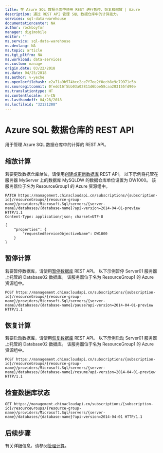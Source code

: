 ```yaml
---
title: 在 Azure SQL 数据仓库中使用 REST 进行暂停、恢复和缩放 | Azure
description: 通过 REST API 管理 SQL 数据仓库中的计算能力。
services: sql-data-warehouse
documentationcenter: NA
author: rockboyfor
manager: digimobile
editor: ''
ms.service: sql-data-warehouse
ms.devlang: NA
ms.topic: article
ms.tgt_pltfrm: NA
ms.workload: data-services
ms.custom: manage
origin.date: 03/22/2018
ms.date: 04/25/2018
ms.author: v-yeche
ms.openlocfilehash: e2a71a9b574bcc2ce7f7ee2f0ecb8e9c79971c5b
ms.sourcegitcommit: 0fedd16f5bb03a02811d6bbe58caa203155fd90e
ms.translationtype: HT
ms.contentlocale: zh-CN
ms.lasthandoff: 04/28/2018
ms.locfileid: "32121208"
---
```

# <a name="rest-apis-for-azure-sql-data-warehouse"></a>Azure SQL 数据仓库的 REST API
用于管理 Azure SQL 数据仓库中的计算的 REST API。

## <a name="scale-compute"></a>缩放计算
若要更改数据仓库单位，请使用[创建或更新数据库](https://docs.microsoft.com/rest/api/sql/databases/createorupdate) REST API。 以下示例将托管在服务器 MyServer 上的数据库 MySQLDW 的数据仓库单位设置为 DW1000。 该服务器位于名为 ResourceGroup1 的 Azure 资源组中。

```
PATCH https://management.chinacloudapi.cn/subscriptions/{subscription-id}/resourceGroups/{resource-group-name}/providers/Microsoft.Sql/servers/{server-name}/databases/{database-name}?api-version=2014-04-01-preview HTTP/1.1
Content-Type: application/json; charset=UTF-8

{
    "properties": {
        "requestedServiceObjectiveName": DW1000
    }
}
```

<a name="pause-compute-bk"></a>

## <a name="pause-compute"></a>暂停计算

若要暂停数据库，请使用[暂停数据库](https://docs.microsoft.com/rest/api/sql/databases/pause) REST API。 以下示例暂停 Server01 服务器上托管的 Database02 数据库。 该服务器位于名为 ResourceGroup1 的 Azure 资源组中。

```
POST https://management.chinacloudapi.cn/subscriptions/{subscription-id}/resourceGroups/{resource-group-name}/providers/Microsoft.Sql/servers/{server-name}/databases/{database-name}/pause?api-version=2014-04-01-preview HTTP/1.1
```

<a name="resume-compute-bk"></a>

## <a name="resume-compute"></a>恢复计算

若要启动数据库，请使用[恢复数据库](https://docs.microsoft.com/rest/api/sql/databases/resume) REST API。 以下示例启动 Server01 服务器上托管的 Database02 数据库。 该服务器位于名为 ResourceGroup1 的 Azure 资源组中。 

```
POST https://management.chinacloudapi.cn/subscriptions/{subscription-id}/resourceGroups/{resource-group-name}/providers/Microsoft.Sql/servers/{server-name}/databases/{database-name}/resume?api-version=2014-04-01-preview HTTP/1.1
```

## <a name="check-database-state"></a>检查数据库状态

```
GET https://management.chinacloudapi.cn/subscriptions/{subscription-id}/resourceGroups/{resource-group-name}/providers/Microsoft.Sql/servers/{server-name}/databases/{database-name}?api-version=2014-04-01 HTTP/1.1
```

<a name="next-steps-bk"></a>
## <a name="next-steps"></a>后续步骤
有关详细信息，请参阅[管理计算](sql-data-warehouse-manage-compute-overview.md)。

